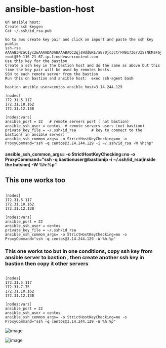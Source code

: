 # ansible-bastion-host
```
On ansible host:
Create ssh keygen
Cat ~/.ssh/id_rsa.pub

Go to aws create key pair and click on import and paste the ssh key public
ssh-rsa AAAAB3NzaC1yc2EAAAADAQABAAABAQC2qjsWddGR1/aE70jc3ctrFN91736rJzSsNkMaFGywl/QmTmY/PE1qugHnmWM74JDceOSM8DPiSDHmE2ck0CEsvz3sneinsHe9eohmUXJ4K1MG/5pKaLmpVGPq2BKpjpMkQRL24vGBrNB5u6KLbIJEAU4/KebcdkoKUUe4XPwR3lykWypWYDH2ak2hfDFaJauGApZdkTL5DUg9NidAEzV/zSRp82uWbXiVp+tsyE37Ag7lO2VZruoTUvwpGnRXiQr4WX753evvhopGwwwRNxToLhCvFgOPF3vMVHkIp3OKFl8Jj5r/7fcFNCRAntbrSKXpxXJt5SXcr/KtORiLCfbv root@50-116-21-67.ip.linodeusercontent.com
Use this key for the bastion
Create a ssh key in the bastion host and do the same as above but this time the key pair will be used by remotes hosts.
SSH to each remote server from the bastion
Run this on bastion and ansible host:  exec ssh-agent bash

```
```
bastion ansible_user=centos ansible_host=3.14.244.129

[nodes]
172.31.5.117
172.31.10.162
172.31.12.130

[nodes:vars]
ansible_port = 22   # remote servers port ( not bastion)
ansible_ssh_user = centos  # remote servers users (not bastion)
private_key_file = ~/.ssh/id_rsa       # key to connect to the bastion( in ansible server)
ansible_ssh_common_args= -o StrictHostKeyChecking=no -o ProxyCommand="ssh -q centos@3.14.244.129 -i ~/.ssh/id_rsa -W %h:%p"
```
#### ansible_ssh_common_args= -o StrictHostKeyChecking=no -o ProxyCommand="ssh -q bastionuser@bastionip -i ~/.ssh/id_rsa(inside the batsion) -W %h:%p"
## This one works too
```

[nodes]
172.31.5.117
172.31.10.162
172.31.12.130

[nodes:vars]
ansible_port = 22
ansible_ssh_user = centos
private_key_file = ~/.ssh/id_rsa
ansible_ssh_common_args= -o StrictHostKeyChecking=no -o ProxyCommand="ssh -q centos@3.14.244.129 -W %h:%p"
```
### This one works too but in one conditions, copy ssh key from ansible server to bastion , then create another ssh key in bastion then copy it other servers
```

[nodes]
172.31.5.117
172.31.7.75
172.31.10.162
172.31.12.130

[nodes:vars]
ansible_port = 22
ansible_ssh_user = centos
ansible_ssh_common_args= -o StrictHostKeyChecking=no -o ProxyCommand="ssh -q centos@3.14.244.129 -W %h:%p"
```
![image](https://github.com/devopstrainingschool/ansible-bastion-host/assets/107158398/f84d9e92-9ef6-46cf-8cbf-3b7d97126063)

![image](https://github.com/devopstrainingschool/ansible-bastion-host/assets/107158398/f957c078-9b83-4020-aaf7-6530558b39a5)

